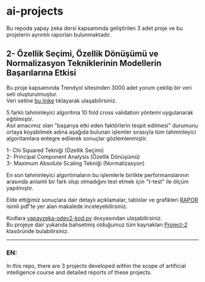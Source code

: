 # ai-projects
Bu repoda yapay zeka dersi kapsamında geliştirilen 3 adet proje ve bu projelerin ayrıntılı raporları bulunmaktadır.  

## 2- Özellik Seçimi, Özellik Dönüşümü ve Normalizasyon Tekniklerinin Modellerin Başarılarına Etkisi
Bu proje kapsamında Trendyol sitesinden 3000 adet yorum çekilip bir veri seti oluşturulmuştur.  
Veri setine [bu linke](https://github.com/elifayanoglu/ai-projects/blob/main/Project-2/veri_3000.csv) tıklayarak ulaşabilirsiniz.  

5 farklı tahminleyici algoritma 10 fold cross validation yöntemi uygulanarak eğitilmiştir.   
Asıl amacımız olan "başarıya etki eden faktörlerin tespit edilmesi" durumunu ortaya koyabilmek adına aşağıda bulunan işlemler sırasıyla tüm tahminleyici algoritamlara entegre edilerek sonuçlar gözlemlenmiştir.  

1- Chi Squared Tekniği (Özellik Seçimi)  
2- Principal Component Analysis (Özellik Dönüşümü)  
3- Maximum Absolute Scaling Tekniği (Normalizasyon)  
  
En son tahminleyici algortimaların bu işlemlerle birlikte performanslarının arasında anlamlı bir fark olup olmadığını test etmek için "t-test" ile ölçüm yapılmıştır.  
  
Elde ettiğimiz sonuçlara dair detaylı açıklamalar, tablolar ve grafikleri [RAPOR](https://github.com/elifayanoglu/ai-projects/blob/main/Project-2/RAPOR.pdf) isimli pdf'te yer alan makalede inceleyebilirsiniz.  
  
Kodlara [yapayzeka-odev2-kod.py](https://github.com/elifayanoglu/ai-projects/blob/main/Project-2/Kod/yapayzeka-odev2-kod.py) dosyasından ulaşabilirsiniz.  
Bu projeye dair yukarıda bahsetmiş olduğumuz tüm kaynakları [Project-2](https://github.com/elifayanoglu/ai-projects/tree/main/Project-2) klasöründe bulabilirsiniz.



----
### EN:
In this repo, there are 3 projects developed within the scope of artificial intelligence course and detailed reports of these projects.
